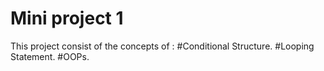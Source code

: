 # Mini project 1
This project consist of the concepts of :
#Conditional Structure.
#Looping Statement.
#OOPs.
